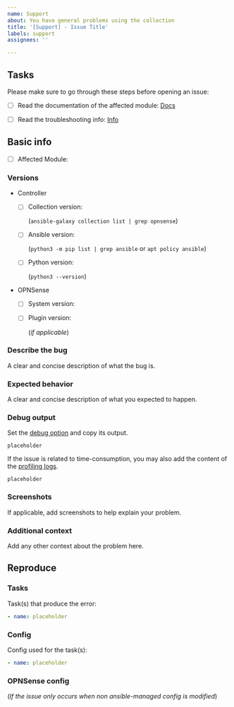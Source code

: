 ```yaml
---
name: Support
about: You have general problems using the collection
title: '[Support] - Issue Title'
labels: support
assignees: ''

---
```


## Tasks

Please make sure to go through these steps before opening an issue:

- [ ] Read the documentation of the affected module: [Docs](https://github.com/ansibleguy/collection_opnsense/tree/latest/docs)

- [ ] Read the troubleshooting info: [Info](https://github.com/ansibleguy/collection_opnsense#errors)

## Basic info

- [ ] Affected Module: 

### Versions
* Controller
  - [ ] Collection version: 

     (```ansible-galaxy collection list | grep opnsense```)

  - [ ] Ansible version:

    (```python3 -m pip list | grep ansible``` or ```apt policy ansible```)

  - [ ] Python version:

    (```python3 --version```)

* OPNSense

  - [ ] System version: 

  - [ ] Plugin version:

    (_if applicable_) 

### Describe the bug

A clear and concise description of what the bug is.

### Expected behavior

A clear and concise description of what you expected to happen.

### Debug output

Set the [debug option](https://github.com/ansibleguy/collection_opnsense/blob/latest/docs/develop.md#debugging) and copy its output.

```text
placeholder
```

If the issue is related to time-consumption, you may also add the content of the [profiling logs](https://github.com/ansibleguy/collection_opnsense/blob/latest/docs/develop.md#debugging).

```text
placeholder
```

### Screenshots

If applicable, add screenshots to help explain your problem.

### Additional context

Add any other context about the problem here.

## Reproduce
### Tasks
Task(s) that produce the error:

```yaml
- name: placeholder
```

### Config
Config used for the task(s):

```yaml
- name: placeholder
```

### OPNSense config
(_If the issue only occurs when non ansible-managed config is modified_)
